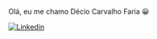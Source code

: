 Olá, eu me chamo Décio Carvalho Faria 😀

[![Linkedin](https://img.shields.io/badge/LinkedIn-0077B5?style=for-the-badge&logo=linkedin&logoColor=white)](https://www.linkedin.com/in/decio-faria/)

